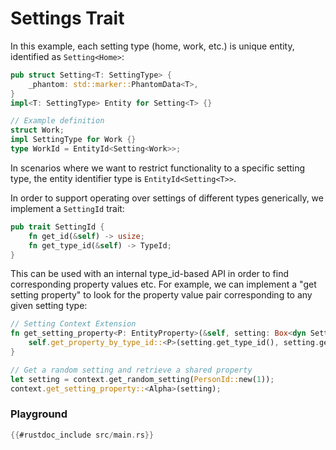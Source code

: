 # Settings Trait

In this example, each setting type (home, work, etc.) is unique entity, identified
as `Setting<Home>`:

```rust
pub struct Setting<T: SettingType> {
    _phantom: std::marker::PhantomData<T>,
}
impl<T: SettingType> Entity for Setting<T> {}

// Example definition
struct Work;
impl SettingType for Work {}
type WorkId = EntityId<Setting<Work>>;
```

In scenarios where we want to restrict functionality to a specific setting type,
the entity identifier type is `EntityId<Setting<T>>`.

In order to support operating over settings of different types generically, we
implement a `SettingId` trait:

```rust
pub trait SettingId {
    fn get_id(&self) -> usize;
    fn get_type_id(&self) -> TypeId;
}
```

This can be used with an internal type_id-based API in order to find corresponding property
values etc. For example, we can implement a "get setting property" to look for the property
value pair corresponding to any given setting type:

```rust
// Setting Context Extension
fn get_setting_property<P: EntityProperty>(&self, setting: Box<dyn SettingId>) -> P::Value {
    self.get_property_by_type_id::<P>(setting.get_type_id(), setting.get_id())
}

// Get a random setting and retrieve a shared property
let setting = context.get_random_setting(PersonId::new(1));
context.get_setting_property::<Alpha>(setting);
```

### Playground

```rust
{{#rustdoc_include src/main.rs}}
```
